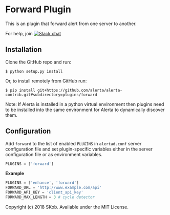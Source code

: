 Forward Plugin
========================

This is an plugin that forward alert from one server to another.

For help, join [![Slack chat](https://img.shields.io/badge/chat-on%20slack-blue?logo=slack)](https://slack.alerta.dev)

Installation
------------

Clone the GitHub repo and run:

    $ python setup.py install

Or, to install remotely from GitHub run:

    $ pip install git+https://github.com/alerta/alerta-contrib.git#subdirectory=plugins/forward

Note: If Alerta is installed in a python virtual environment then plugins
need to be installed into the same environment for Alerta to dynamically
discover them.

Configuration
-------------

Add `forward` to the list of enabled `PLUGINS` in `alertad.conf` server
configuration file and set plugin-specific variables either in the
server configuration file or as environment variables.

```python
PLUGINS = ['forward']
```

**Example**

```python
PLUGINS = ['enhance', 'forward']
FORWARD_URL = 'http://www.example.com/api'
FORWARD_API_KEY = 'client_api_key'
FORWARD_MAX_LENGTH = 3 # cycle detector
```

Copyright (c) 2018 SKob. Available under the MIT License.
